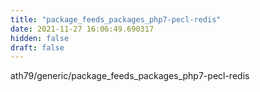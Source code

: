 ```yaml
---
title: "package_feeds_packages_php7-pecl-redis"
date: 2021-11-27 16:06:49.690317
hidden: false
draft: false
---
```


ath79/generic/package_feeds_packages_php7-pecl-redis

